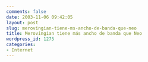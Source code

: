 ```yaml
---
comments: false
date: 2003-11-06 09:42:05
layout: post
slug: merovingian-tiene-ms-ancho-de-banda-que-neo
title: Merovingian tiene más ancho de banda que Neo
wordpress_id: 1275
categories:
- Internet
---
```


